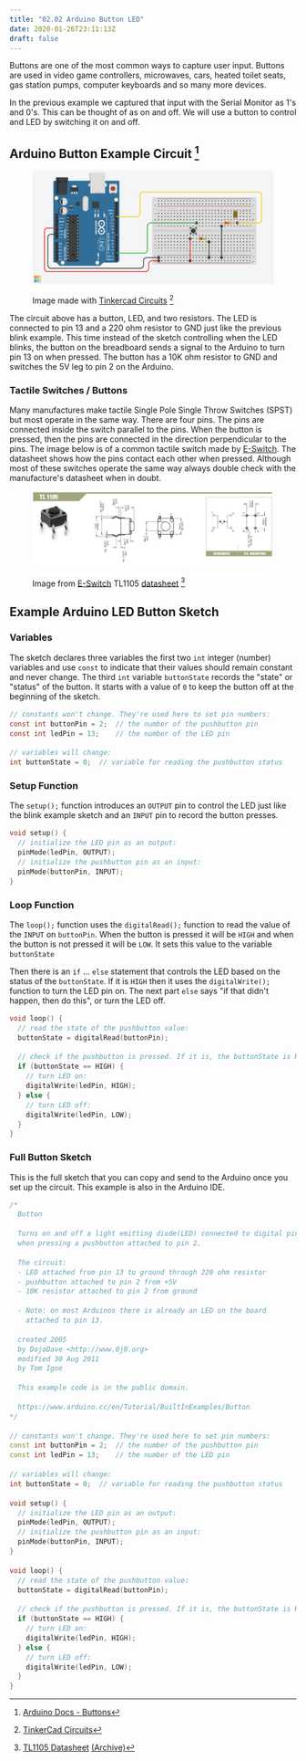 ```yaml
---
title: "02.02 Arduino Button LED"
date: 2020-01-26T23:11:13Z
draft: false
---
```


Buttons are one of the most common ways to capture user input. Buttons are used in video game controllers, microwaves, cars, heated toilet seats, gas station pumps, computer keyboards and so many more devices.

In the previous example we captured that input with the Serial Monitor as 1's and 0's. This can be thought of as on and off. We will use a button to control and LED by switching it on and off.

## Arduino Button Example Circuit [^1]

<figure>

[![Arduino Button Circuit Image](arduino-led-button-circuit-made-with-tinkercad.png)](arduino-led-button-circuit-made-with-tinkercad.png)

<figcaption>

Image made with [Tinkercad Circuits](https://www.tinkercad.com/circuits) [^2]

</figcaption>
</figure>

The circuit above has a button, LED, and two resistors. The LED is connected to pin 13 and a 220 ohm resistor to GND just like the previous blink example. This time instead of the sketch controlling when the LED blinks, the button on the breadboard sends a signal to the Arduino to turn pin 13 on when pressed. The button has a 10K ohm resistor to GND and switches the 5V leg to pin 2 on the Arduino.

### Tactile Switches / Buttons

Many manufactures make tactile Single Pole Single Throw Switches (SPST) but most operate in the same way. There are four pins. The pins are connected inside the switch parallel to the pins. When the button is pressed, then the pins are connected in the direction perpendicular to the pins. The image below is of a common tactile switch made by [E-Switch](https://www.e-switch.com/). The datasheet shows how the pins contact each other when pressed. Although most of these switches operate the same way always double check with the manufacture's datasheet when in doubt.

<figure>

[![Tactile Switch Information from E-Switch Datasheet](e-switch-TL1105-from-datasheet.jpg)](<(e-switch-TL1105-from-datasheet.jpg)>)

<figcaption>

Image from [E-Switch](https://www.e-switch.com/) TL1105 [datasheet](https://www.e-switch.com/wp-content/uploads/2022/06/TL1105.pdf) [^3]

</figcaption>
</figure>

## Example Arduino LED Button Sketch

### Variables

The sketch declares three variables the first two `int` integer (number) variables and use `const` to indicate that their values should remain constant and never change. The third `int` variable `buttonState` records the "state" or "status" of the button. It starts with a value of `0` to keep the button off at the beginning of the sketch.

```C
// constants won't change. They're used here to set pin numbers:
const int buttonPin = 2;  // the number of the pushbutton pin
const int ledPin = 13;    // the number of the LED pin

// variables will change:
int buttonState = 0;  // variable for reading the pushbutton status

```

### Setup Function

The `setup();` function introduces an `OUTPUT` pin to control the LED just like the blink example sketch and an `INPUT` pin to record the button presses.

```C
void setup() {
  // initialize the LED pin as an output:
  pinMode(ledPin, OUTPUT);
  // initialize the pushbutton pin as an input:
  pinMode(buttonPin, INPUT);
}
```

### Loop Function

The `loop();` function uses the `digitalRead();` function to read the value of the `INPUT` on `buttonPin`. When the button is pressed it will be `HIGH` and when the button is not pressed it will be `LOW`. It sets this value to the variable `buttonState`

Then there is an `if` ... `else` statement that controls the LED based on the status of the `buttonState`. If it is `HIGH` then it uses the `digitalWrite();` function to turn the LED pin on. The next part `else` says "if that didn't happen, then do this", or turn the LED off.

```C
void loop() {
  // read the state of the pushbutton value:
  buttonState = digitalRead(buttonPin);

  // check if the pushbutton is pressed. If it is, the buttonState is HIGH:
  if (buttonState == HIGH) {
    // turn LED on:
    digitalWrite(ledPin, HIGH);
  } else {
    // turn LED off:
    digitalWrite(ledPin, LOW);
  }
}

```

### Full Button Sketch

This is the full sketch that you can copy and send to the Arduino once you set up the circuit. This example is also in the Arduino IDE.

```C++
/*
  Button

  Turns on and off a light emitting diode(LED) connected to digital pin 13,
  when pressing a pushbutton attached to pin 2.

  The circuit:
  - LED attached from pin 13 to ground through 220 ohm resistor
  - pushbutton attached to pin 2 from +5V
  - 10K resistor attached to pin 2 from ground

  - Note: on most Arduinos there is already an LED on the board
    attached to pin 13.

  created 2005
  by DojoDave <http://www.0j0.org>
  modified 30 Aug 2011
  by Tom Igoe

  This example code is in the public domain.

  https://www.arduino.cc/en/Tutorial/BuiltInExamples/Button
*/

// constants won't change. They're used here to set pin numbers:
const int buttonPin = 2;  // the number of the pushbutton pin
const int ledPin = 13;    // the number of the LED pin

// variables will change:
int buttonState = 0;  // variable for reading the pushbutton status

void setup() {
  // initialize the LED pin as an output:
  pinMode(ledPin, OUTPUT);
  // initialize the pushbutton pin as an input:
  pinMode(buttonPin, INPUT);
}

void loop() {
  // read the state of the pushbutton value:
  buttonState = digitalRead(buttonPin);

  // check if the pushbutton is pressed. If it is, the buttonState is HIGH:
  if (buttonState == HIGH) {
    // turn LED on:
    digitalWrite(ledPin, HIGH);
  } else {
    // turn LED off:
    digitalWrite(ledPin, LOW);
  }
}
```

[^1]: [Arduino Docs - Buttons](https://docs.arduino.cc/built-in-examples/digital/Buttons)
[^2]: [TinkerCad Circuits](https://www.tinkercad.com/circuits)
[^3]: [TL1105 Datasheet](https://www.e-switch.com/wp-content/uploads/2022/06/TL1105.pdf) [(Archive)](TL1105.pdf)
